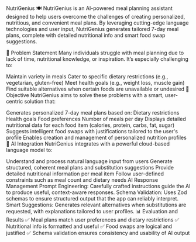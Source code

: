 NutriGenius 🍽️
NutriGenius is an AI-powered meal planning assistant designed to help users overcome the challenges of creating personalized, nutritious, and convenient meal plans. By leveraging cutting-edge language technologies and user input, NutriGenius generates tailored 7-day meal plans, complete with detailed nutritional info and smart food swap suggestions.

🚩 Problem Statement
Many individuals struggle with meal planning due to lack of time, nutritional knowledge, or inspiration. It’s especially challenging to:

Maintain variety in meals
Cater to specific dietary restrictions (e.g., vegetarian, gluten-free)
Meet health goals (e.g., weight loss, muscle gain)
Find suitable alternatives when certain foods are unavailable or undesired
🎯 Objective
NutriGenius aims to solve these problems with a smart, user-centric solution that:

Generates personalized 7-day meal plans based on:
Dietary restrictions
Health goals
Food preferences
Number of meals per day
Displays detailed nutritional data for each food item (calories, protein, carbs, fat, sugar)
Suggests intelligent food swaps with justifications tailored to the user's profile
Enables creation and management of personalized nutrition profiles
🧠 AI Integration
NutriGenius integrates with a powerful cloud-based language model to:

Understand and process natural language input from users
Generate structured, coherent meal plans and substitution suggestions
Provide detailed nutritional information per meal item
Follow user-defined constraints such as meal count and dietary needs
AI Response Management
Prompt Engineering: Carefully crafted instructions guide the AI to produce useful, context-aware responses.
Schema Validation: Uses Zod schemas to ensure structured output that the app can reliably interpret.
Smart Suggestions: Generates relevant alternatives when substitutions are requested, with explanations tailored to user profiles.
📊 Evaluation and Results
✅ Meal plans match user preferences and dietary restrictions
✅ Nutritional info is formatted and useful
✅ Food swaps are logical and justified
✅ Schema validation ensures consistency and usability of AI output

